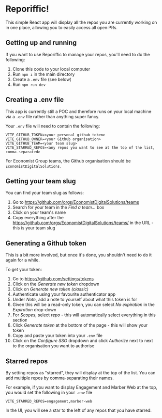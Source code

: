 # Reporiffic!

This simple React app will display all the repos you are currently working on in one place, allowing you to easily access all open PRs.

## Getting up and running

If you want to use Reporiffic to manage your repos, you'll need to do the following:

1. Clone this code to your local computer
1. Run `npm i` in the main directory
1. Create a `.env` file (see below)
1. Run `npm run dev`

## Creating a .env file

This app is currently still a POC and therefore runs on your local machine via a `.env` file rather than anything super fancy.

Your `.env` file will need to contain the following:

```
VITE_GITHUB_TOKEN=<your personal github token>
VITE_GITHUB_OWNER=<your Github organisation>
VITE_GITHUB_TEAM=<your team slug>
VITE_STARRED_REPOS=<any repos you want to see at the top of the list, comma-separated>
```

For Economist Group teams, the Github organisation should be `EconomistDigitalSolutions`.

## Getting your team slug

You can find your team slug as follows:

1. Go to https://github.com/orgs/EconomistDigitalSolutions/teams
1. Search for your team in the _Find a team..._ box
1. Click on your team's name
1. Copy everything after the https://github.com/orgs/EconomistDigitalSolutions/teams/ in the URL - this is your team slug

## Generating a Github token

This is a bit more involved, but once it's done, you shouldn't need to do it again for a while.

To get your token:

1. Go to https://github.com/settings/tokens
1. Click on the _Generate new token_ dropdown
1. Click on _Generate new token (classic)_
1. Authenticate using your favourite authenticator app
1. Under _Note_, add a note to yourself about what this token is for
1. Given this will be a read-only token, you can select _No expiration_ in the _Expiration_ drop-down
1. For _Scopes_, select _repo_ - this will automatically select everything in this section
1. Click _Generate token_ at the bottom of the page - this will show your token
1. Copy and paste your token into your `.env` file
1. Click on the _Configure SSO_ dropdown and click _Authorize_ next to next to the organisation you want to authorise

## Starred repos

By setting repos as "starred", they will display at the top of the list. You can add multiple repos by comma-separating their names.

For example, if you want to display Engagement and Marber Web at the top, you would set the following in your `.env` file

```
VITE_STARRED_REPOS=engagement,marber-web
```

In the UI, you will see a star to the left of any repos that you have starred.
